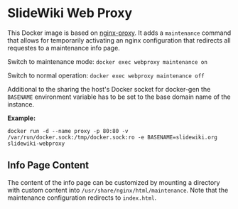 # SlideWiki Web Proxy #

This Docker image is based on [nginx-proxy](https://github.com/jwilder/nginx-proxy). It adds a `maintenance` command that allows for temporarily activating an nginx configuration that redirects all requestes to a maintenance info page. 

Switch to maintenance mode: `docker exec webproxy maintenance on`

Switch to normal operation: `docker exec webproxy maintenance off`

Additional to the sharing the host's Docker socket for docker-gen the `BASENAME` environment variable has to be set to the base domain name of the instance. 

__Example:__

`docker run -d --name proxy -p 80:80 -v /var/run/docker.sock:/tmp/docker.sock:ro -e BASENAME=slidewiki.org slidewiki-webproxy`

## Info Page Content ##

The content of the info page can be customized by mounting a directory with custom content into `/usr/share/nginx/html/maintenance`. Note that the maintenance configuration redirects to `index.html`.


